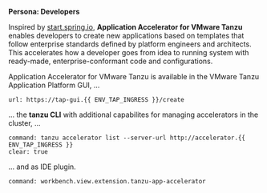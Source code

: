 **Persona: Developers**

Inspired by [start.spring.io](https://start.spring.io), **Application Accelerator for VMware Tanzu** enables developers to create new applications based on templates that follow enterprise standards defined by platform engineers and architects. This accelerates how a developer goes from idea to running system with ready-made, enterprise-conformant code and configurations.

Application Accelerator for VMware Tanzu is available in the VMware Tanzu Application Platform GUI, ...
```dashboard:open-url
url: https://tap-gui.{{ ENV_TAP_INGRESS }}/create
```
... the **tanzu CLI** with additional capabilites for managing accelerators in the cluster, ...
```terminal:execute
command: tanzu accelerator list --server-url http://accelerator.{{ ENV_TAP_INGRESS }}
clear: true
```
... and as IDE plugin.
```editor:execute-command
command: workbench.view.extension.tanzu-app-accelerator
```